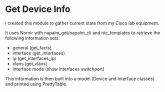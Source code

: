 # Get Device Info
I created this module to gather current state from my Cisco lab equipment.

It uses Nornir with napalm_get/napalm_cli and ntc_templates to retrieve the following information sets:
* general (get_facts)
* interface (get_interfaces)
* ip (get_interfaces_ip)
* vlans (get_vlans)
* interface mode (show interfaces switchport)

This information is then built into a model (Device and Interface classes) and printed using PrettyTable.
